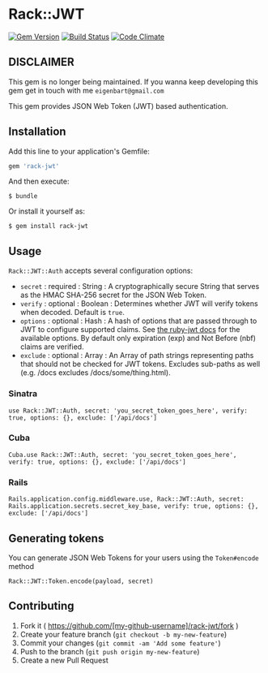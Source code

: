 # Rack::JWT

[![Gem Version](https://badge.fury.io/rb/rack-jwt.svg)](http://badge.fury.io/rb/rack-jwt)
[![Build Status](https://travis-ci.org/eigenbart/rack-jwt.svg)](https://travis-ci.org/eigenbart/rack-jwt)
[![Code Climate](https://codeclimate.com/github/eigenbart/rack-jwt/badges/gpa.svg)](https://codeclimate.com/github/eigenbart/rack-jwt)

## DISCLAIMER

This gem is no longer being maintained. If you wanna keep developing this gem get in touch with me `eigenbart@gmail.com`

This gem provides JSON Web Token (JWT) based authentication.

## Installation

Add this line to your application's Gemfile:

```ruby
gem 'rack-jwt'
```

And then execute:

    $ bundle

Or install it yourself as:

    $ gem install rack-jwt

## Usage

`Rack::JWT::Auth` accepts several configuration options:

* `secret` : required : String : A cryptographically secure String that serves as the HMAC SHA-256 secret for the JSON Web Token.
* `verify` : optional : Boolean : Determines whether JWT will verify tokens when decoded. Default is `true`.
* `options` : optional : Hash : A hash of options that are passed through to JWT to configure supported claims. See [the ruby-jwt docs](https://github.com/progrium/ruby-jwt#support-for-reserved-claim-names) for the available options. By default only expiration (exp) and Not Before (nbf) claims are verified.
* `exclude` : optional : Array : An Array of path strings representing paths that should not be checked for JWT tokens. Excludes sub-paths as well (e.g. /docs excludes /docs/some/thing.html).


### Sinatra

```
use Rack::JWT::Auth, secret: 'you_secret_token_goes_here', verify: true, options: {}, exclude: ['/api/docs']
```

### Cuba

```
Cuba.use Rack::JWT::Auth, secret: 'you_secret_token_goes_here', verify: true, options: {}, exclude: ['/api/docs']
```

### Rails

```
Rails.application.config.middleware.use, Rack::JWT::Auth, secret: Rails.application.secrets.secret_key_base, verify: true, options: {}, exclude: ['/api/docs']
```

## Generating tokens
You can generate JSON Web Tokens for your users using the `Token#encode` method

```
Rack::JWT::Token.encode(payload, secret)
```

## Contributing

1. Fork it ( https://github.com/[my-github-username]/rack-jwt/fork )
2. Create your feature branch (`git checkout -b my-new-feature`)
3. Commit your changes (`git commit -am 'Add some feature'`)
4. Push to the branch (`git push origin my-new-feature`)
5. Create a new Pull Request

